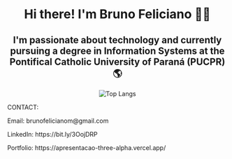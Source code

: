 <h1 align="center">Hi there! I'm Bruno Feliciano 👨‍💻</h1>

<h2 align="center">I'm passionate about technology and currently pursuing a degree in Information Systems at the Pontifical Catholic University of Paraná (PUCPR) 🌎</h2>

<div align="center">
  <img src="https://github-readme-stats.vercel.app/api/top-langs/?username=brunofell&hide_progress=true" alt="Top Langs">
</div>

<p align="center"> 
  <p>CONTACT:</p>
  <p>Email: brunofelicianom@gmail.com</p>
  <p>LinkedIn: https://bit.ly/3OojDRP</p>
  <p>Portfolio: https://apresentacao-three-alpha.vercel.app/</p>
</p>
